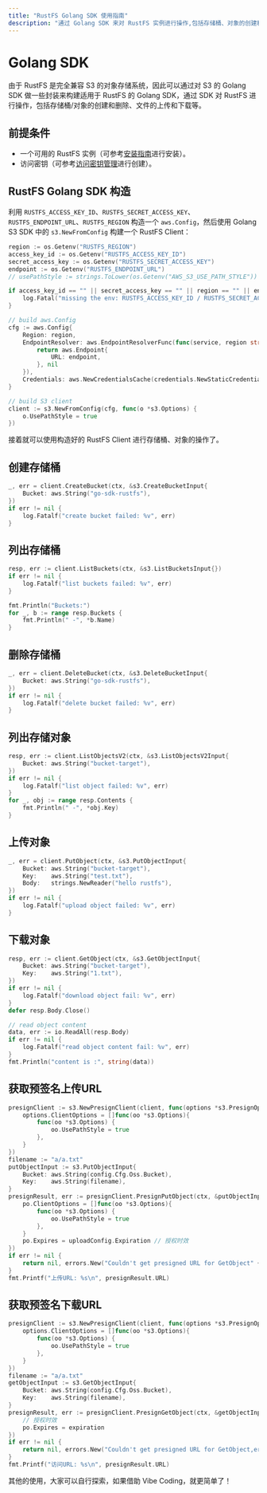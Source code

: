 ```yaml
---
title: "RustFS Golang SDK 使用指南"
description: "通过 Golang SDK 来对 RustFS 实例进行操作,包括存储桶、对象的创建和删除."
---
```


# Golang SDK

由于 RustFS 是完全兼容 S3 的对象存储系统，因此可以通过对 S3 的 Golang SDK 做一些封装来构建适用于 RustFS 的 Golang SDK，通过 SDK 对 RustFS 进行操作，包括存储桶/对象的创建和删除、文件的上传和下载等。

## 前提条件

- 一个可用的 RustFS 实例（可参考[安装指南](../../installation/index.md)进行安装）。
- 访问密钥（可参考[访问密钥管理](../../administration/iam/access-token.md)进行创建）。

## RustFS Golang SDK 构造

利用 `RUSTFS_ACCESS_KEY_ID`、`RUSTFS_SECRET_ACCESS_KEY`、`RUSTFS_ENDPOINT_URL`、`RUSTFS_REGION` 构造一个 `aws.Config`，然后使用 Golang S3 SDK 中的 `s3.NewFromConfig` 构建一个 RustFS Client：

```go
region := os.Getenv("RUSTFS_REGION")
access_key_id := os.Getenv("RUSTFS_ACCESS_KEY_ID")
secret_access_key := os.Getenv("RUSTFS_SECRET_ACCESS_KEY")
endpoint := os.Getenv("RUSTFS_ENDPOINT_URL")
// usePathStyle := strings.ToLower(os.Getenv("AWS_S3_USE_PATH_STYLE")) == "true"

if access_key_id == "" || secret_access_key == "" || region == "" || endpoint == "" {
    log.Fatal("missing the env: RUSTFS_ACCESS_KEY_ID / RUSTFS_SECRET_ACCESS_KEY / RUSTFS_REGION / RUSTFS_ENDPOINT_URL")
}

// build aws.Config
cfg := aws.Config{
    Region: region,
    EndpointResolver: aws.EndpointResolverFunc(func(service, region string) (aws.Endpoint, error) {
        return aws.Endpoint{
            URL: endpoint,
        }, nil
    }),
    Credentials: aws.NewCredentialsCache(credentials.NewStaticCredentialsProvider(access_key_id, secret_access_key, "")),
}

// build S3 client
client := s3.NewFromConfig(cfg, func(o *s3.Options) {
    o.UsePathStyle = true
})
```

接着就可以使用构造好的 RustFS Client 进行存储桶、对象的操作了。

## 创建存储桶

```go
_, err = client.CreateBucket(ctx, &s3.CreateBucketInput{
    Bucket: aws.String("go-sdk-rustfs"),
})
if err != nil {
    log.Fatalf("create bucket failed: %v", err)
}
```

## 列出存储桶

```go
resp, err := client.ListBuckets(ctx, &s3.ListBucketsInput{})
if err != nil {
    log.Fatalf("list buckets failed: %v", err)
}

fmt.Println("Buckets:")
for _, b := range resp.Buckets {
    fmt.Println(" -", *b.Name)
}
```

## 删除存储桶

```go
_, err = client.DeleteBucket(ctx, &s3.DeleteBucketInput{
    Bucket: aws.String("go-sdk-rustfs"),
})
if err != nil {
    log.Fatalf("delete bucket failed: %v", err)
}
```

## 列出存储对象

```go
resp, err := client.ListObjectsV2(ctx, &s3.ListObjectsV2Input{
    Bucket: aws.String("bucket-target"),
})
if err != nil {
    log.Fatalf("list object failed: %v", err)
}
for _, obj := range resp.Contents {
    fmt.Println(" -", *obj.Key)
}
```

## 上传对象

```go
_, err = client.PutObject(ctx, &s3.PutObjectInput{
    Bucket: aws.String("bucket-target"),
    Key:    aws.String("test.txt"),
    Body:   strings.NewReader("hello rustfs"),
})
if err != nil {
    log.Fatalf("upload object failed: %v", err)
}
```

## 下载对象

```go
resp, err := client.GetObject(ctx, &s3.GetObjectInput{
    Bucket: aws.String("bucket-target"),
    Key:    aws.String("1.txt"),
})
if err != nil {
    log.Fatalf("download object fail: %v", err)
}
defer resp.Body.Close()

// read object content
data, err := io.ReadAll(resp.Body)
if err != nil {
    log.Fatalf("read object content fail: %v", err)
}
fmt.Println("content is :", string(data))
```

## 获取预签名上传URL

```go
presignClient := s3.NewPresignClient(client, func(options *s3.PresignOptions) {
    options.ClientOptions = []func(oo *s3.Options){
        func(oo *s3.Options) {
            oo.UsePathStyle = true
        },
    }
})
filename := "a/a.txt"
putObjectInput := s3.PutObjectInput{
    Bucket: aws.String(config.Cfg.Oss.Bucket),
    Key:    aws.String(filename),
}
presignResult, err := presignClient.PresignPutObject(ctx, &putObjectInput, func(po *s3.PresignOptions) {
    po.ClientOptions = []func(oo *s3.Options){
        func(oo *s3.Options) {
            oo.UsePathStyle = true
        },
    }
    po.Expires = uploadConfig.Expiration // 授权时效
})
if err != nil {
    return nil, errors.New("Couldn't get presigned URL for GetObject" + err.Error())
}
fmt.Printf("上传URL: %s\n", presignResult.URL)
```

## 获取预签名下载URL

```go
presignClient := s3.NewPresignClient(client, func(options *s3.PresignOptions) {
    options.ClientOptions = []func(oo *s3.Options){
        func(oo *s3.Options) {
            oo.UsePathStyle = true
        },
    }
})
filename := "a/a.txt"
getObjectInput := s3.GetObjectInput{
    Bucket: aws.String(config.Cfg.Oss.Bucket),
    Key:    aws.String(filename),
}
presignResult, err := presignClient.PresignGetObject(ctx, &getObjectInput, func(po *s3.PresignOptions) {
    // 授权时效
    po.Expires = expiration
})
if err != nil {
    return nil, errors.New("Couldn't get presigned URL for GetObject,err: " + err.Error())
}
fmt.Printf("访问URL: %s\n", presignResult.URL)
```

其他的使用，大家可以自行探索，如果借助 Vibe Coding，就更简单了！
